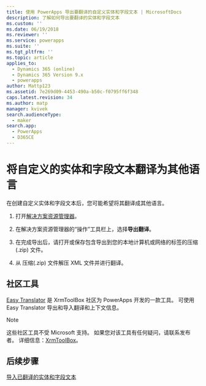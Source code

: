 ```yaml
---
title: 使用 PowerApps 导出要翻译的自定义实体和字段文本 | MicrosoftDocs
description: 了解如何导出要翻译的实体和字段文本
ms.custom: ''
ms.date: 06/19/2018
ms.reviewer: ''
ms.service: powerapps
ms.suite: ''
ms.tgt_pltfrm: ''
ms.topic: article
applies_to:
  - Dynamics 365 (online)
  - Dynamics 365 Version 9.x
  - powerapps
author: Mattp123
ms.assetid: 7e269d09-4453-490a-b50c-f0795ff6f348
caps.latest.revision: 34
ms.author: matp
manager: kvivek
search.audienceType:
  - maker
search.app:
  - PowerApps
  - D365CE
---
```

# <a name="translate-customized-entity-and-field-text-into-other-languages"></a>将自定义的实体和字段文本翻译为其他语言

在创建自定义实体和字段文本后，您可能希望将其翻译成其他语言。  
  
1. 打开[解决方案资源管理器](../model-driven-apps/advanced-navigation.md#solution-explorer)。    
  
2. 在解决方案资源管理器的“操作”工具栏上，选择**导出翻译**。  
3.  在完成导出后，请打开或保存包含导出到您的本地计算机或网络的标签的压缩 (.zip) 文件。  
  
4.  从 压缩(.zip) 文件解压 XML 文件并进行翻译。  

## <a name="community-tools"></a>社区工具

[Easy Translator](https://www.xrmtoolbox.com/plugins/MsCrmTools.Translator/) 是 XrmToolBox 社区为 PowerApps 开发的一款工具。 可使用 Easy Translator 导出和导入翻译和上下文信息。 

> [!NOTE]
> 这些社区工具不受 Microsoft 支持。 如果您对该工具有任何疑问，请联系发布者。 详细信息：[XrmToolBox](https://www.xrmtoolbox.com)。

## <a name="next-steps"></a>后续步骤  
 [导入已翻译的实体和字段文本](import-translated-entity-field-text.md)
